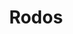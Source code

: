 ---
image: /images/places/place6.jpg
img: "/images/places/place/place-big.jpg"
center_name: "Places"
title: "Rodos"
weight: "600"
size: "3"
display: "display"
---
